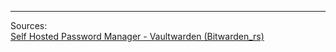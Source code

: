 
---
Sources:  
[Self Hosted Password Manager - Vaultwarden (Bitwarden_rs)](https://geekscircuit.com/password-manager/)